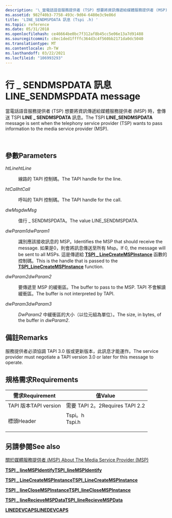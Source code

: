 ```yaml
---
description: '\_當電話語音服務提供者 (TSP) 想要將資訊傳遞給媒體服務提供者 (MSP) 時，會傳送 TSPI LINE SENDMSPDATA 訊息。'
ms.assetid: 982f40b3-7758-493c-9d04-6480e3c9e86d
title: 'LINE_SENDMSPDATA 訊息 (Tspi .h) '
ms.topic: reference
ms.date: 05/31/2018
ms.openlocfilehash: ce46664be0bc7f312af8b45cc5e06e13a7d91488
ms.sourcegitcommit: c8ec1ded1ffffc364d3c4f560bb2171da0dc5040
ms.translationtype: MT
ms.contentlocale: zh-TW
ms.lasthandoff: 03/22/2021
ms.locfileid: "106993293"
---
```

# <a name="line_sendmspdata-message"></a><span data-ttu-id="575c9-103">行 \_ SENDMSPDATA 訊息</span><span class="sxs-lookup"><span data-stu-id="575c9-103">LINE\_SENDMSPDATA message</span></span>

<span data-ttu-id="575c9-104">當電話語音服務提供者 (TSP) 想要將資訊傳遞給媒體服務提供者 (MSP) 時，會傳送 TSPI **LINE \_ SENDMSPDATA** 訊息。</span><span class="sxs-lookup"><span data-stu-id="575c9-104">The TSPI **LINE\_SENDMSPDATA** message is sent when the telephony service provider (TSP) wants to pass information to the media service provider (MSP).</span></span>


```C++
            
```



## <a name="parameters"></a><span data-ttu-id="575c9-105">參數</span><span class="sxs-lookup"><span data-stu-id="575c9-105">Parameters</span></span>

<dl> <dt>

<span data-ttu-id="575c9-106">*htLine*</span><span class="sxs-lookup"><span data-stu-id="575c9-106">*htLine*</span></span> 
</dt> <dd>

<span data-ttu-id="575c9-107">線路的 TAPI 控制碼。</span><span class="sxs-lookup"><span data-stu-id="575c9-107">The TAPI handle for the line.</span></span>

</dd> <dt>

<span data-ttu-id="575c9-108">*htCall*</span><span class="sxs-lookup"><span data-stu-id="575c9-108">*htCall*</span></span> 
</dt> <dd>

<span data-ttu-id="575c9-109">呼叫的 TAPI 控制碼。</span><span class="sxs-lookup"><span data-stu-id="575c9-109">The TAPI handle for the call.</span></span>

</dd> <dt>

<span data-ttu-id="575c9-110">*dwMsg*</span><span class="sxs-lookup"><span data-stu-id="575c9-110">*dwMsg*</span></span> 
</dt> <dd>

<span data-ttu-id="575c9-111">值行 \_ SENDMSPDATA。</span><span class="sxs-lookup"><span data-stu-id="575c9-111">The value LINE\_SENDMSPDATA.</span></span>

</dd> <dt>

<span data-ttu-id="575c9-112">*dwParam1*</span><span class="sxs-lookup"><span data-stu-id="575c9-112">*dwParam1*</span></span> 
</dt> <dd>

<span data-ttu-id="575c9-113">識別應該接收訊息的 MSP。</span><span class="sxs-lookup"><span data-stu-id="575c9-113">Identifies the MSP that should receive the message.</span></span> <span data-ttu-id="575c9-114">如果是0，則會將訊息傳送至所有 Msp。</span><span class="sxs-lookup"><span data-stu-id="575c9-114">If 0, the message will be sent to all MSPs.</span></span> <span data-ttu-id="575c9-115">這是傳遞給 [**TSPI \_ LineCreateMSPInstance**](/windows/win32/api/tspi/nf-tspi-tspi_linecreatemspinstance) 函數的控制碼。</span><span class="sxs-lookup"><span data-stu-id="575c9-115">This is the handle that is passed to the [**TSPI\_LineCreateMSPInstance**](/windows/win32/api/tspi/nf-tspi-tspi_linecreatemspinstance) function.</span></span>

</dd> <dt>

<span data-ttu-id="575c9-116">*dwParam2*</span><span class="sxs-lookup"><span data-stu-id="575c9-116">*dwParam2*</span></span> 
</dt> <dd>

<span data-ttu-id="575c9-117">要傳遞至 MSP 的緩衝區。</span><span class="sxs-lookup"><span data-stu-id="575c9-117">The buffer to pass to the MSP.</span></span> <span data-ttu-id="575c9-118">TAPI 不會解讀緩衝區。</span><span class="sxs-lookup"><span data-stu-id="575c9-118">The buffer is not interpreted by TAPI.</span></span>

</dd> <dt>

<span data-ttu-id="575c9-119">*dwParam3*</span><span class="sxs-lookup"><span data-stu-id="575c9-119">*dwParam3*</span></span> 
</dt> <dd>

<span data-ttu-id="575c9-120">*DwParam2* 中緩衝區的大小（以位元組為單位）。</span><span class="sxs-lookup"><span data-stu-id="575c9-120">The size, in bytes, of the buffer in *dwParam2*.</span></span>

</dd> </dl>

## <a name="remarks"></a><span data-ttu-id="575c9-121">備註</span><span class="sxs-lookup"><span data-stu-id="575c9-121">Remarks</span></span>

<span data-ttu-id="575c9-122">服務提供者必須協調 TAPI 3.0 版或更新版本，此訊息才能運作。</span><span class="sxs-lookup"><span data-stu-id="575c9-122">The service provider must negotiate a TAPI version 3.0 or later for this message to operate.</span></span>

## <a name="requirements"></a><span data-ttu-id="575c9-123">規格需求</span><span class="sxs-lookup"><span data-stu-id="575c9-123">Requirements</span></span>



| <span data-ttu-id="575c9-124">需求</span><span class="sxs-lookup"><span data-stu-id="575c9-124">Requirement</span></span> | <span data-ttu-id="575c9-125">值</span><span class="sxs-lookup"><span data-stu-id="575c9-125">Value</span></span> |
|-------------------------|-----------------------------------------------------------------------------------|
| <span data-ttu-id="575c9-126">TAPI 版本</span><span class="sxs-lookup"><span data-stu-id="575c9-126">TAPI version</span></span><br/> | <span data-ttu-id="575c9-127">需要 TAPI 2。2</span><span class="sxs-lookup"><span data-stu-id="575c9-127">Requires TAPI 2.2</span></span><br/>                                                      |
| <span data-ttu-id="575c9-128">標頭</span><span class="sxs-lookup"><span data-stu-id="575c9-128">Header</span></span><br/>       | <dl> <span data-ttu-id="575c9-129"><dt>Tspi。h</dt></span><span class="sxs-lookup"><span data-stu-id="575c9-129"><dt>Tspi.h</dt></span></span> </dl> |



## <a name="see-also"></a><span data-ttu-id="575c9-130">另請參閱</span><span class="sxs-lookup"><span data-stu-id="575c9-130">See also</span></span>

<dl> <dt>

[<span data-ttu-id="575c9-131">關於媒體服務提供者 (MSP) </span><span class="sxs-lookup"><span data-stu-id="575c9-131">About The Media Service Provider (MSP)</span></span>](./about-the-media-service-provider-msp-.md)
</dt> <dt>

[<span data-ttu-id="575c9-132">**TSPI \_ lineMSPIdentify**</span><span class="sxs-lookup"><span data-stu-id="575c9-132">**TSPI\_lineMSPIdentify**</span></span>](/windows/win32/api/tspi/nf-tspi-tspi_linemspidentify)
</dt> <dt>

[<span data-ttu-id="575c9-133">**TSPI \_ LineCreateMSPInstance**</span><span class="sxs-lookup"><span data-stu-id="575c9-133">**TSPI\_LineCreateMSPInstance**</span></span>](/windows/win32/api/tspi/nf-tspi-tspi_linecreatemspinstance)
</dt> <dt>

[<span data-ttu-id="575c9-134">**TSPI \_ lineCloseMSPInstance**</span><span class="sxs-lookup"><span data-stu-id="575c9-134">**TSPI\_lineCloseMSPInstance**</span></span>](/windows/win32/api/tspi/nf-tspi-tspi_lineclosemspinstance)
</dt> <dt>

[<span data-ttu-id="575c9-135">**TSPI \_ lineRecieveMSPData**</span><span class="sxs-lookup"><span data-stu-id="575c9-135">**TSPI\_lineRecieveMSPData**</span></span>](/windows/win32/api/tspi/nf-tspi-tspi_linereceivemspdata)
</dt> <dt>

[<span data-ttu-id="575c9-136">**LINEDEVCAPS**</span><span class="sxs-lookup"><span data-stu-id="575c9-136">**LINEDEVCAPS**</span></span>](/windows/win32/api/tapi/ns-tapi-linedevcaps)
</dt> </dl>

 

